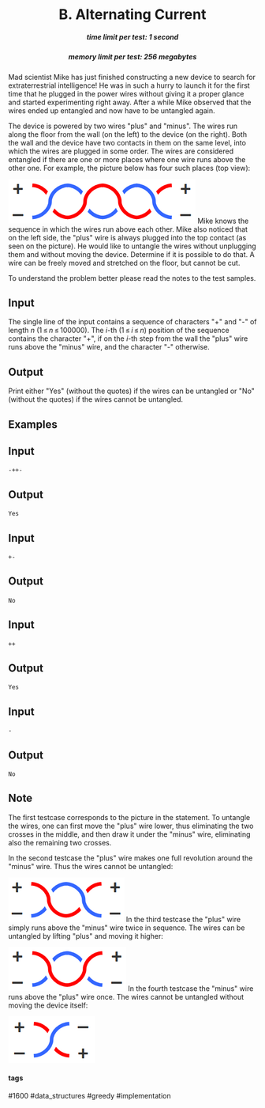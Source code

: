 <h1 style='text-align: center;'> B. Alternating Current</h1>

<h5 style='text-align: center;'>time limit per test: 1 second</h5>
<h5 style='text-align: center;'>memory limit per test: 256 megabytes</h5>

Mad scientist Mike has just finished constructing a new device to search for extraterrestrial intelligence! He was in such a hurry to launch it for the first time that he plugged in the power wires without giving it a proper glance and started experimenting right away. After a while Mike observed that the wires ended up entangled and now have to be untangled again.

The device is powered by two wires "plus" and "minus". The wires run along the floor from the wall (on the left) to the device (on the right). Both the wall and the device have two contacts in them on the same level, into which the wires are plugged in some order. The wires are considered entangled if there are one or more places where one wire runs above the other one. For example, the picture below has four such places (top view):

 ![](images/d9893064977f0a3ba06c4b18908f20c7ef488731.png) Mike knows the sequence in which the wires run above each other. Mike also noticed that on the left side, the "plus" wire is always plugged into the top contact (as seen on the picture). He would like to untangle the wires without unplugging them and without moving the device. Determine if it is possible to do that. A wire can be freely moved and stretched on the floor, but cannot be cut.

To understand the problem better please read the notes to the test samples.

## Input

The single line of the input contains a sequence of characters "+" and "-" of length *n* (1 ≤ *n* ≤ 100000). The *i*-th (1 ≤ *i* ≤ *n*) position of the sequence contains the character "+", if on the *i*-th step from the wall the "plus" wire runs above the "minus" wire, and the character "-" otherwise.

## Output

Print either "Yes" (without the quotes) if the wires can be untangled or "No" (without the quotes) if the wires cannot be untangled.

## Examples

## Input


```
-++-  

```
## Output


```
Yes  

```
## Input


```
+-  

```
## Output


```
No  

```
## Input


```
++  

```
## Output


```
Yes  

```
## Input


```
-  

```
## Output


```
No  

```
## Note

The first testcase corresponds to the picture in the statement. To untangle the wires, one can first move the "plus" wire lower, thus eliminating the two crosses in the middle, and then draw it under the "minus" wire, eliminating also the remaining two crosses.

In the second testcase the "plus" wire makes one full revolution around the "minus" wire. Thus the wires cannot be untangled: 

 ![](images/ab7cf5aedea609efdfcd91bf5ece433ff50d80fe.png) In the third testcase the "plus" wire simply runs above the "minus" wire twice in sequence. The wires can be untangled by lifting "plus" and moving it higher: 

 ![](images/c3d652f33419ce743e0f2e4e951b77f90915151b.png) In the fourth testcase the "minus" wire runs above the "plus" wire once. The wires cannot be untangled without moving the device itself: 

 ![](images/ca61897e6664278c14115d010a07b6023c28e833.png) 

#### tags 

#1600 #data_structures #greedy #implementation 
